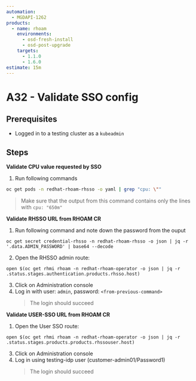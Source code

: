 ```yaml
---
automation:
  - MGDAPI-1262
products:
  - name: rhoam
    environments:
      - osd-fresh-install
      - osd-post-upgrade
    targets:
      - 1.1.0
      - 1.6.0
estimate: 15m
---
```


# A32 - Validate SSO config

## Prerequisites

- Logged in to a testing cluster as a `kubeadmin`

## Steps

**Validate CPU value requested by SSO**

1. Run following commands

```bash
oc get pods -n redhat-rhoam-rhsso -o yaml | grep "cpu: \""
```

> Make sure that the output from this command contains only the lines with `cpu: "650m"`

**Validate RHSSO URL from RHOAM CR**

1. Run following command and note down the password from the ouput

```
oc get secret credential-rhsso -n redhat-rhoam-rhsso -o json | jq -r '.data.ADMIN_PASSWORD' | base64 --decode
```

2. Open the RHSSO admin route:

```
open $(oc get rhmi rhoam -n redhat-rhoam-operator -o json | jq -r .status.stages.authentication.products.rhsso.host)
```

3. Click on Administration console
4. Log in with user: `admin`, password: `<from-previous-command>`
   > The login should succeed

**Validate USER-SSO URL from RHOAM CR**

1. Open the User SSO route:

```
open $(oc get rhmi rhoam -n redhat-rhoam-operator -o json | jq -r .status.stages.products.products.rhssouser.host)
```

3. Click on Administration console
4. Log in using testing-idp user (customer-admin01/Password1)
   > The login should succeed
